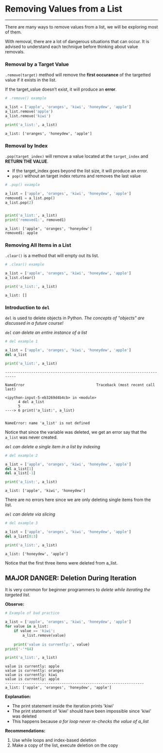 # Removing Values from a List
---

There are many ways to remove values from a list, we will be exploring most of them. 

With removal, there are a lot of dangerous situations that can occur. It is advised to understand each technique before thinking about value removals.

### Removal by a Target Value

```.remove(target)``` method will remove the __first occurance__ of the targetted value if it exists in the list.

If the target_value doesn’t exist, it will produce an __error__.


```python
# .remove() example

a_list = ['apple', 'oranges', 'kiwi', 'honeydew', 'apple']
a_list.remove('apple')
a_list.remove('kiwi')

print('a_list:', a_list)
```

    a_list: ['oranges', 'honeydew', 'apple']


### Removal by Index

```.pop(target_index)``` will remove a value located at the ```target_index``` and __RETURN THE VALUE__.
- If the target_index goes beyond the list size, it will produce an error.
- ```pop()``` without an target index returns and removes the last value


```python
# .pop() example

a_list = ['apple', 'oranges', 'kiwi', 'honeydew', 'apple']
removed1 = a_list.pop()
a_list.pop(2)


print('a_list:', a_list)
print('removed1:', removed1)
```

    a_list: ['apple', 'oranges', 'honeydew']
    removed1: apple


### Removing All Items in a List

```.clear()``` is a method that will empty out its list.


```python
# .clear() example

a_list = ['apple', 'oranges', 'kiwi', 'honeydew', 'apple']
a_list.clear()

print('a_list:', a_list)
```

    a_list: []


### Introduction to ```del```

```del``` is used to delete objects in Python. _The concepts of "objects" are discussed in a future course!_

_```del``` can delete an entire instance of a list_


```python
# del example 1

a_list = ['apple', 'oranges', 'kiwi', 'honeydew', 'apple']
del a_list

print('a_list:', a_list)
```


    ---------------------------------------------------------------------------

    NameError                                 Traceback (most recent call last)

    <ipython-input-5-eb3269d4b4cb> in <module>
          4 del a_list
          5 
    ----> 6 print('a_list:', a_list)
    

    NameError: name 'a_list' is not defined


Notice that since the variable was deleted, we get an error say that the ```a_list``` was never created.

_```del``` can delete a single item in a list by indexing_


```python
# del example 2

a_list = ['apple', 'oranges', 'kiwi', 'honeydew', 'apple']
del a_list[1]
del a_list[-1]

print('a_list:', a_list)
```

    a_list: ['apple', 'kiwi', 'honeydew']


There are no errors here since we are only deleting single items from the list.

_```del``` can delete via slicing_


```python
# del example 3

a_list = ['apple', 'oranges', 'kiwi', 'honeydew', 'apple']
del a_list[0:3]

print('a_list:', a_list)
```

    a_list: ['honeydew', 'apple']


Notice that the first three items were deleted from a_list.

## MAJOR DANGER: Deletion During Iteration

It is very common for beginner programmers to _delete while iterating the targeted list_.

__Observe:__


```python
# Example of bad practice

a_list = ['apple', 'oranges', 'kiwi', 'honeydew', 'apple']
for value in a_list:
    if value == 'kiwi':
        a_list.remove(value)
    
    print('value is currently:', value)
print('-'*64)

print('a_list:', a_list)
```

    value is currently: apple
    value is currently: oranges
    value is currently: kiwi
    value is currently: apple
    ----------------------------------------------------------------
    a_list: ['apple', 'oranges', 'honeydew', 'apple']


__Explanation:__
- The print statement inside the iteration prints 'kiwi'
- The print statement of 'kiwi' should have been impossible since 'kiwi' was deleted
- This happens because _a for loop never re-checks the value of a_list_

__Recommendations:__
1. Use while loops and index-based deletion
2. Make a copy of the list, execute deletion on the copy
